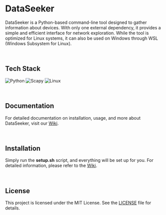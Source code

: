 # DataSeeker
DataSeeker is a Python-based command-line tool designed to gather information about devices. With only one external dependency, it provides a simple and efficient interface for network exploration. While the tool is optimized for Linux systems, it can also be used on Windows through WSL (Windows Subsystem for Linux).

<br>

## Tech Stack
![Python](https://img.shields.io/badge/Python-blue?style=for-the-badge)
![Scapy](https://img.shields.io/badge/Scapy-brightgreen?style=for-the-badge)
![Linux](https://img.shields.io/badge/Linux-black?style=for-the-badge)


<br>

## Documentation
For detailed documentation on installation, usage, and more about DataSeeker, visit our [Wiki](https://github.com/olivercalazans/DataSeeker/wiki).
  
<br>

## Installation
Simply run the **setup.sh** script, and everything will be set up for you.
For detailed information, please refer to the [Wiki](https://github.com/olivercalazans/DataSeeker/wiki/Installation).

<br>

## License
This project is licensed under the MIT License. See the [LICENSE](LICENSE) file for details.


